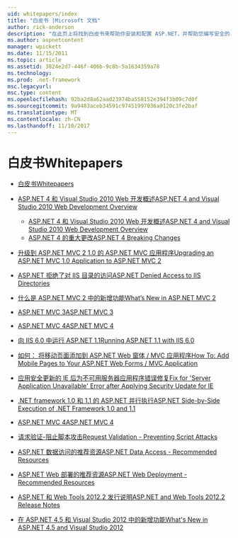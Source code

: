 ```yaml
---
uid: whitepapers/index
title: "白皮书 |Microsoft 文档"
author: rick-anderson
description: "在此页上将找到白皮书来帮助你安装和配置 ASP.NET，并帮助您编写安全的、 快速且灵活的 ASP.NET 应用程序。"
ms.author: aspnetcontent
manager: wpickett
ms.date: 11/15/2011
ms.topic: article
ms.assetid: 3824e2d7-446f-406b-9c8b-5a1634359a78
ms.technology: 
ms.prod: .net-framework
msc.legacyurl: 
msc.type: content
ms.openlocfilehash: 92ba2d8a62aad23974ba558152e394f3b09c7d0f
ms.sourcegitcommit: 9a9483aceb34591c97451997036a9120c3fe2baf
ms.translationtype: MT
ms.contentlocale: zh-CN
ms.lasthandoff: 11/10/2017
---
```

<a name="whitepapers"></a><span data-ttu-id="72a8a-103">白皮书</span><span class="sxs-lookup"><span data-stu-id="72a8a-103">Whitepapers</span></span>
====================
- [<span data-ttu-id="72a8a-104">白皮书</span><span class="sxs-lookup"><span data-stu-id="72a8a-104">Whitepapers</span></span>](overview.md)
- [<span data-ttu-id="72a8a-105">ASP.NET 4 和 Visual Studio 2010 Web 开发概述</span><span class="sxs-lookup"><span data-stu-id="72a8a-105">ASP.NET 4 and Visual Studio 2010 Web Development Overview</span></span>](aspnet4/index.md)

    - [<span data-ttu-id="72a8a-106">ASP.NET 4 和 Visual Studio 2010 Web 开发概述</span><span class="sxs-lookup"><span data-stu-id="72a8a-106">ASP.NET 4 and Visual Studio 2010 Web Development Overview</span></span>](aspnet4/overview.md)
    - [<span data-ttu-id="72a8a-107">ASP.NET 4 的重大更改</span><span class="sxs-lookup"><span data-stu-id="72a8a-107">ASP.NET 4 Breaking Changes</span></span>](aspnet4/breaking-changes.md)
- [<span data-ttu-id="72a8a-108">升级到 ASP.NET MVC 2 1.0 的 ASP.NET MVC 应用程序</span><span class="sxs-lookup"><span data-stu-id="72a8a-108">Upgrading an ASP.NET MVC 1.0 Application to ASP.NET MVC 2</span></span>](aspnet-mvc2-upgrade-notes.md)
- [<span data-ttu-id="72a8a-109">ASP.NET 拒绝了对 IIS 目录的访问</span><span class="sxs-lookup"><span data-stu-id="72a8a-109">ASP.NET Denied Access to IIS Directories</span></span>](denied-access-to-iis-directories.md)
- [<span data-ttu-id="72a8a-110">什么是 ASP.NET MVC 2 中的新增功能</span><span class="sxs-lookup"><span data-stu-id="72a8a-110">What’s New in ASP.NET MVC 2</span></span>](what-is-new-in-aspnet-mvc.md)
- [<span data-ttu-id="72a8a-111">ASP.NET MVC 3</span><span class="sxs-lookup"><span data-stu-id="72a8a-111">ASP.NET MVC 3</span></span>](mvc3-release-notes.md)
- [<span data-ttu-id="72a8a-112">ASP.NET MVC 4</span><span class="sxs-lookup"><span data-stu-id="72a8a-112">ASP.NET MVC 4</span></span>](mvc4-beta-release-notes.md)
- [<span data-ttu-id="72a8a-113">向 IIS 6.0 中运行 ASP.NET 1.1</span><span class="sxs-lookup"><span data-stu-id="72a8a-113">Running ASP.NET 1.1 with IIS 6.0</span></span>](aspnet-and-iis6.md)
- [<span data-ttu-id="72a8a-114">如何： 将移动页面添加到 ASP.NET Web 窗体 / MVC 应用程序</span><span class="sxs-lookup"><span data-stu-id="72a8a-114">How To: Add Mobile Pages to Your ASP.NET Web Forms / MVC Application</span></span>](add-mobile-pages-to-your-aspnet-web-forms-mvc-application.md)
- [<span data-ttu-id="72a8a-115">应用安全更新的 IE 后为不可用服务器应用程序错误修复</span><span class="sxs-lookup"><span data-stu-id="72a8a-115">Fix for 'Server Application Unavailable' Error after Applying Security Update for IE</span></span>](ms03-32-issue.md)
- [<span data-ttu-id="72a8a-116">.NET framework 1.0 和 1.1 的 ASP.NET 并行执行</span><span class="sxs-lookup"><span data-stu-id="72a8a-116">ASP.NET Side-by-Side Execution of .NET Framework 1.0 and 1.1</span></span>](side-by-side-with-10.md)
- [<span data-ttu-id="72a8a-117">ASP.NET MVC 4</span><span class="sxs-lookup"><span data-stu-id="72a8a-117">ASP.NET MVC 4</span></span>](mvc4-release-notes.md)
- [<span data-ttu-id="72a8a-118">请求验证-阻止脚本攻击</span><span class="sxs-lookup"><span data-stu-id="72a8a-118">Request Validation - Preventing Script Attacks</span></span>](request-validation.md)
- [<span data-ttu-id="72a8a-119">ASP.NET 数据访问的推荐资源</span><span class="sxs-lookup"><span data-stu-id="72a8a-119">ASP.NET Data Access - Recommended Resources</span></span>](aspnet-data-access-content-map.md)
- [<span data-ttu-id="72a8a-120">ASP.NET Web 部署的推荐资源</span><span class="sxs-lookup"><span data-stu-id="72a8a-120">ASP.NET Web Deployment - Recommended Resources</span></span>](aspnet-web-deployment-content-map.md)
- [<span data-ttu-id="72a8a-121">ASP.NET 和 Web Tools 2012.2 发行说明</span><span class="sxs-lookup"><span data-stu-id="72a8a-121">ASP.NET and Web Tools 2012.2 Release Notes</span></span>](aspnet-and-web-tools-20122-release-notes.md)
- [<span data-ttu-id="72a8a-122">在 ASP.NET 4.5 和 Visual Studio 2012 中的新增功能</span><span class="sxs-lookup"><span data-stu-id="72a8a-122">What's New in ASP.NET 4.5 and Visual Studio 2012</span></span>](whats-new-in-aspnet-45-and-visual-studio-2012.md)
